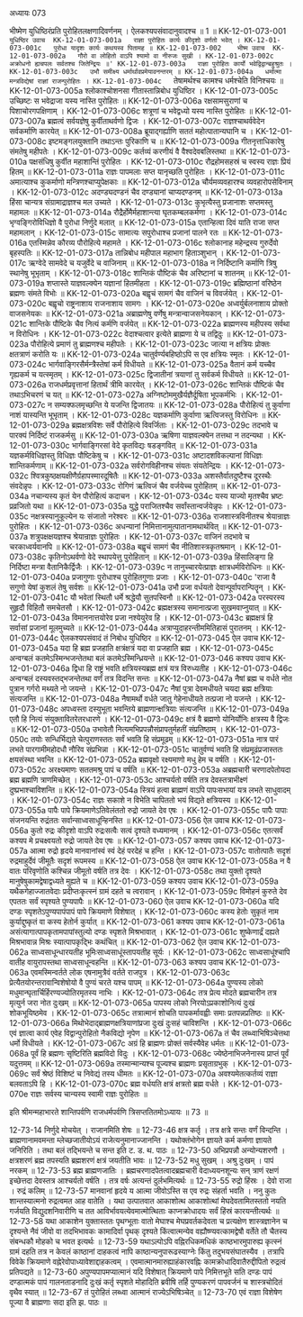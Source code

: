 अध्यायः 073

भीष्मेण युधिष्ठिरंप्रति पुरोहितलक्षणादिवर्णनम् । ऐलकश्यपसंवादानुवादश्च ॥ 1 ॥
KK-12-01-073-001	`युधिष्ठिर उवाच 
KK-12-01-073-001a	राज्ञा पुरोहितः कार्यः कीदृशो वर्णतो भवेत् ।
KK-12-01-073-001c	पुरोधा यादृशः कार्यः कथयस्व पितामह ॥
KK-12-01-073-002	भीष्म उवाच 
KK-12-01-073-002a	गौरो वा लोहितो वाऽपि श्यामो वा नीरुजः सुखी ।
KK-12-01-073-002c	अक्रोधनो ह्यचपलः सर्वतश्च जितेन्द्रियः ॥'
KK-12-01-073-003a	राज्ञा पुरोहितः कार्यो भवेद्विद्वान्बहुश्रुतः ।
KK-12-01-073-003c	उभौ समीक्ष्य धर्मार्थावप्रमेयावनन्तरम् ॥
KK-12-01-073-004a	धर्मात्मा मन्त्रविद्येषां राज्ञां राजन्पुरोहितः ।
KK-12-01-073-004c	`तेषामर्थश्च कामश्च धर्मश्चेति विनिश्चयः ॥
KK-12-01-073-005a	श्लोकाश्चोशनसा गीतास्तान्निबोध युधिष्ठिर ।
KK-12-01-073-005c	उच्छिष्टः स भवेद्राजा यस्य नास्ति पुरोहितः ॥
KK-12-01-073-006a	रक्षसामसुराणां च पिशाचोरगपक्षिणाम् ।
KK-12-01-073-006c	शत्रूणां च भवेद्वध्यो यस्य नास्ति पुरोहितः ॥
KK-12-01-073-007a	ब्रह्मत्वं सर्वयज्ञेषु कुर्वीताथर्वणो द्विजः ।
KK-12-01-073-007c	राज्ञश्चाथर्ववेदेन सर्वकर्माणि कारयेत् ॥
KK-12-01-073-008a	ब्रूयाद्गर्ह्याणि सततं महोत्पातान्यघानि च ।
KK-12-01-073-008c	इष्टमङ्गलयुक्तानि तथाऽन्तः पुरिकाणि च ॥
KK-12-01-073-009a	गीतनृत्ताधिकारेषु संमतेषु महीपतेः ।
KK-12-01-073-009c	कर्तव्यं करणीयं वै वैश्वदेवबलिस्तथा ॥
KK-12-01-073-010a	पक्षसंधिषु कुर्वीत महाशान्तिं पुरोहितः ।
KK-12-01-073-010c	रौद्रहोमसहस्रं च स्वस्य राज्ञः प्रियं हितम् ॥
KK-12-01-073-011a	राज्ञः पापमलाः सप्त यानृच्छति पुरोहितः ।
KK-12-01-073-011c	अमात्याश्च कुकर्माणो मन्त्रिणश्चाप्युपेक्षकाः ॥
KK-12-01-073-012a	चौर्यमव्यवहारश्च व्यवहारोपसेविनाम् ।
KK-12-01-073-012c	अदण्ड्यदण्डनं चैव दण्ड्यानां चाप्यदण्डनम् ॥
KK-12-01-073-013a	हिंसा चान्यत्र संग्रामाद्राज्ञश्च मल उच्यते ।
KK-12-01-073-013c	कुभृत्यैस्तु प्रजानाशः सप्तमस्तु महामलः ॥
KK-12-01-073-014a	रौद्रैर्होमैर्महाशान्त्या घृतकम्बलकर्मणा ।
KK-12-01-073-014c	भृग्वङ्गिरोविधिज्ञो वै पुरोधा निर्णुदे मलात् ॥
KK-12-01-073-015a	एतान्हित्वा दिवं याति राजा सप्त महामलान् ।
KK-12-01-073-015c	सामात्यः सपुरोधाश्च प्रजानां पालने रतः ॥
KK-12-01-073-016a	एतस्मिन्नेव कौरव्य पौरोहित्ये महामते ।
KK-12-01-073-016c	श्लोकानाह महेन्द्रस्य गुरुर्देवो बृहस्पतिः ॥
KK-12-01-073-017a	तान्निबोध महीपाल महाभाग हिताञ्शुभान् ।
KK-12-01-073-017c	ऋग्वेदे सामवेदे च यजुर्वेदे च वाजिनाम् ॥
KK-12-01-073-018a	न निर्दिष्टानि कर्माणि त्रिषु स्थानेषु भूभृताम् ।
KK-12-01-073-018c	शान्तिकं पौष्टिकं चैव अरिष्टानां च शातनम् ॥
KK-12-01-073-019a	शप्तास्ते याज्ञवल्क्येन यज्ञानां हितमीहता ।
KK-12-01-073-019c	ब्रह्मिष्ठानां वरिष्ठेन ब्रह्मणः संमते विभोः ॥
KK-12-01-073-020a	बह्वृचं सामगं चैव वाजिनं च विवर्जयेत् ।
KK-12-01-073-020c	बह्वृचो राष्ट्रनाशाय राजनाशाय सामगः ।
KK-12-01-073-020e	अध्वर्युर्बलनाशाय प्रोक्तो वाजसनेयकः ॥
KK-12-01-073-021a	अब्राह्मणेषु वर्णेषु मन्त्रान्वाजसनेयकान् ।
KK-12-01-073-021c	शान्तिके पौष्टिके चैव नित्यं कर्मणि वर्जयेत् ॥
KK-12-01-073-022a	ब्राह्मणस्य महीपस्य सर्वथा न विरोधिनः ।
KK-12-01-073-022c	वेदाश्चत्वार इत्येते ब्राह्मणा ये च तद्विदुः ॥
KK-12-01-073-023a	पौरोहित्ये प्रमाणं तु ब्राह्मणश्च महीपतेः ।
KK-12-01-073-023c	जात्या न क्षत्रियः प्रोक्तः क्षतत्राणं करोति यः ॥
KK-12-01-073-024a	चातुर्वर्ण्यबहिष्ठोऽपि स एव क्षत्रियः स्मृतः ।
KK-12-01-073-024c	भार्गवाङ्गिरसैर्मन्त्रैस्तेषां कर्म विधीयते ॥
KK-12-01-073-025a	वैतानं कर्म यच्चैव गृह्यकर्म च यत्स्मृतम् ।
KK-12-01-073-025c	द्विजातीनां त्रयाणां तु सर्वकर्म विधीयते ॥
KK-12-01-073-026a	राजधर्मप्रवृत्तानां हितार्थं त्रीमि कारयेत् ।
KK-12-01-073-026c	शान्तिकं पौष्टिकं चैव तथाऽभिचरणं च यत् ॥
KK-12-01-073-027a	अग्निष्टोममुखैर्यज्ञैर्दूषिता भूपकर्मभिः ।
KK-12-01-073-027c	न सम्यक्फलमृच्छन्ति ये यजन्ति द्विजातयः ॥
KK-12-01-073-028a	पौरोहित्यं तु कुर्वाणा नाशं यास्यन्ति भूभृताम् ।
KK-12-01-073-028c	यज्ञकर्माणि कुर्वाणा ऋत्विजस्तु विरोधिनः ॥
KK-12-01-073-029a	ब्रह्मक्षत्रविशः सर्वे पौरोहित्ये विवर्जिताः ।
KK-12-01-073-029c	तदभावे च पारक्यं निर्दिष्टं राजकर्मसु ॥
KK-12-01-073-030a	ऋषिणा याज्ञवल्क्येन तत्तथा न तदन्यथा ।
KK-12-01-073-030c	भार्गवाङ्गिरसां वेदे कृतविद्यः षडङ्गवित् ॥
KK-12-01-073-031a	यज्ञकर्मविधिज्ञस्तु विधिज्ञः पौष्टिकेषु च ।
KK-12-01-073-031c	अष्टादशविकल्पानां विधिज्ञः शान्तिकर्मणाम् ॥
KK-12-01-073-032a	सर्वरोगविहीनश्च संयतः संयतेन्द्रियः ।
KK-12-01-073-032c	श्वित्रकुष्ठक्षयक्षीणैर्ग्रहापस्मारदूषितैः ॥
KK-12-01-073-033a	अशस्तैर्वातदुष्टैश्च दूरस्थैः संवदेन्नृपः ।
KK-12-01-073-033c	रोगिणं ऋत्विजं चैव वर्जयेच्च पुरोहितम् ॥
KK-12-01-073-034a	नचान्यस्य कृतं येन पौरोहित्यं कदाचन ।
KK-12-01-073-034c	यस्य याज्यो मृतश्चैव भ्रष्टः प्रव्रजितो यथा ॥
KK-12-01-073-035a	युद्धे पराजितश्चैव सर्वांस्तान्वर्जयेन्नृपः ।
KK-12-01-073-035c	नक्षत्रस्यानुकूल्येन यः संजातो नरेश्वरः ॥
KK-12-01-073-036a	राजशास्त्रविनीतश्च श्रेयान्राज्ञः पुरोहितः ।
KK-12-01-073-036c	अधन्यानां निमित्तानामुत्पातानामथार्थवित् ॥
KK-12-01-073-037a	शत्रुपक्षक्षयज्ञश्च श्रेयान्राज्ञः पुरोहितः ।
KK-12-01-073-037c	वाजिनं तदभावे च चरकाध्वर्यवानपि ॥
KK-12-01-073-038a	बह्वृचं सामगं चैव नीतिशास्त्रकृतश्रमान् ।
KK-12-01-073-038c	कृतिनोऽथर्वणो वेदे स्थापयेत्तु पुरोहितान् ॥
KK-12-01-073-039a	हिंसालिङ्गा हि निर्दिष्टा मन्त्रा वैतानिकैर्द्विजैः ।
KK-12-01-073-039c	न तानुच्चारयेत्प्राज्ञः क्षात्रधर्मविरोधिनः ॥
KK-12-01-073-040a	प्रजागुणाः पुरोधाश्च पुरोहितगुणाः प्रजाः ।
KK-12-01-073-040c	'राजा वै सगुणो येषां कुशलं तेषु सर्वशः ॥
KK-12-01-073-041a	उभौ प्रजा वर्धयतो देवान्पूर्वापरान्पितॄन् ।
KK-12-01-073-041c	यौ भवेतां स्थितौ धर्मे श्रद्धेयौ सुतपस्विनौ ॥
KK-12-01-073-042a	परस्परस्य सुहृदौ विहितौ समचेतसौ ।
KK-12-01-073-042c	ब्रह्मक्षत्रस्य समानात्प्रजा सुखमवाप्नुयात् ॥
KK-12-01-073-043a	विमाननात्तयोरेव प्रजा नश्येयुरेव हि ।
KK-12-01-073-043c	ब्रह्मक्षत्रं हि सर्वासां प्रजानां मूलमुच्यते ॥
KK-12-01-073-044a	अत्राप्युदाहरन्तीममितिहासं पुरातनम् ।
KK-12-01-073-044c	ऐलकश्यपसंवादं तं निबोध युधिष्ठिर ॥
KK-12-01-073-045	ऐल उवाच 
KK-12-01-073-045a	यदा हि ब्रह्म प्रजहाति क्षत्रंक्षत्रं यदा वा प्रजहाति ब्रह्म ।
KK-12-01-073-045c	अन्वग्बलं कतमेऽस्मिन्भजन्तेतथा बलं कतमेऽस्मिन्ध्रियन्ते ॥
KK-12-01-073-046	कश्यप उवाच 
KK-12-01-073-046a	द्विधा हि राष्ट्रं भवति क्षत्रियस्यब्रह्म क्षत्रं यत्र विरुध्यतीह ।
KK-12-01-073-046c	अन्वग्बलं दस्यवस्तद्भजन्तेतथा वर्णं तत्र विदन्ति सन्तः ॥
KK-12-01-073-047a	नैषां ब्रह्म च वर्धते नोत पुत्रान गर्गरो मथ्यते नो जयन्ते ।
KK-12-01-073-047c	नैषां पुत्रा देवमधीयते चयदा ब्रह्म क्षत्रियाः संत्यजन्ति ॥
KK-12-01-073-048a	नैषामर्थो वर्धते जातु गेहेनाधीयते तत्प्रजा नो यजन्ते ।
KK-12-01-073-048c	अपध्वस्ता दस्युभूता भवन्तिये ब्राह्मणान्क्षत्रियाः संत्यजन्ति ॥
KK-12-01-073-049a	एतौ हि नित्यं संयुक्तावितरेतरधारणे ।
KK-12-01-073-049c	क्षत्रं वै ब्रह्मणो योनिर्योनिः क्षत्रस्य वै द्विजः ॥
KK-12-01-073-050a	उभावेतौ नित्यमभिप्रपन्नौसंप्रापतुर्महतीं संप्रतिष्ठाम् ।
KK-12-01-073-050c	तयोः सन्धिर्भिद्यते चेत्पुराणस्ततः सर्वं भवति हि संप्रमूढम् ॥
KK-12-01-073-051a	नात्र पारं लभते पारगामीमहोदधौ नौरिव संप्रभिन्ना ।
KK-12-01-073-051c	चातुर्वण्यं भवति हि संप्रमूढंप्रजास्ततः क्षयसंस्था भवन्ति ॥
KK-12-01-073-052a	ब्रह्मवृक्षो रक्ष्यमाणो मधु हेम च वर्षति ।
KK-12-01-073-052c	अरक्ष्यमाणः सततमश्रु पापं च वर्षति ॥
KK-12-01-073-053a	अब्रह्मचारी चरणादपेतोयदा ब्रह्म ब्रह्मणि त्राणमिच्छेत् ।
KK-12-01-073-053c	आश्चर्यतो वर्षति तत्र देवस्तत्राभीक्ष्णं दुष्प्रभाश्चाविशन्ति ॥
KK-12-01-073-054a	स्त्रियं हत्वा ब्राह्मणं वाऽपि पापःसभायां यत्र लभते साधुवादम् ।
KK-12-01-073-054c	राज्ञः सकाशे न विभेति चापिततो भयं विद्यते क्षत्रियस्य ॥
KK-12-01-073-055a	पापैः पापे क्रियमाणेऽतिवेलंततो रुद्रो जायते देव एषः ।
KK-12-01-073-055c	पापैः पापाः संजनयन्ति रुद्रंततः सर्वान्साध्वसाधून्हिनस्ति ॥
KK-12-01-073-056	ऐल उवाच 
KK-12-01-073-056a	कुतो रुद्रः कीदृशो वाऽपि रुद्रःसत्वैः सत्वं दृश्यते वध्यमानम् ।
KK-12-01-073-056c	एतत्सर्वं कश्यप मे प्रचक्ष्वयतो रुद्रो जायते देव एषः ॥
KK-12-01-073-057	कश्यप उवाच 
KK-12-01-073-057a	आत्मा रुद्रो हृदये मानवानांस्वं स्वं देहं परदेहं च हन्ति ।
KK-12-01-073-057c	वातोत्पातैः सदृशं रुद्रमाहुर्देवं जीमूतैः सदृशं रूपमस्य ॥
KK-12-01-073-058	ऐल उवाच 
KK-12-01-073-058a	न वै वातः परिवृणोति कश्चिन्न जीमूतो वर्षति तत्र देवः ।
KK-12-01-073-058c	तथा युक्तो दृश्यते मानुषेषुकामद्वेषाद्वध्यते मुह्यते च ॥
KK-12-01-073-059	कश्यप उवाच 
KK-12-01-073-059a	यथैकगेहाज्जातवेदाः प्रदीप्तःकृत्स्नं ग्रामं दहते च त्वरावान् ।
KK-12-01-073-059c	विमोहनं कुरुते देव एपततः सर्वं स्पृश्यते पुण्यपापैः ॥
KK-12-01-073-060	ऐल उवाच 
KK-12-01-073-060a	यदि दण्डः स्पृशतेऽपुण्यपापंपापं पापे क्रियमाणे विशेषात् ।
KK-12-01-073-060c	कस्य हेतोः सुकृतं नाम कुर्याद्दुष्कृतं वा कस्य हेतोर्न कुर्यात् ॥
KK-12-01-073-061	कश्यप उवाच 
KK-12-01-073-061a	असंत्यागात्पापकृतामपापांस्तुल्यो दण्डः स्पृशते मिश्रभावात् ।
KK-12-01-073-061c	शुष्केणार्द्रं दह्यते मिश्रभावान्न मिश्रः स्यात्पापकृद्भिः कथंचित् ॥
KK-12-01-073-062	ऐल उवाच 
KK-12-01-073-062a	साध्वसाधून्धारयतीह भूमिःसाध्वसाधूंस्तापयतीह सूर्यः ।
KK-12-01-073-062c	साध्वसाधूंश्चापि वातीह वायुरापस्तथा साध्वसाधून्वहन्ति ॥
KK-12-01-073-063	कश्यप उवाच 
KK-12-01-073-063a	एवमस्मिन्वर्तते लोक एषनामुत्रैवं वर्तते राजपुत्र ।
KK-12-01-073-063c	प्रेत्यैतयोरन्तरावान्विशेषोयो वै पुण्यं चरते यश्च पापम् ॥
KK-12-01-073-064a	पुण्यस्य लोको मधुमान्घृतार्चिर्हिरण्यज्योतिरमृतस्य नाभिः ।
KK-12-01-073-064c	तत्र प्रेत्य मोदते ब्रह्मचारीन तत्र मृत्युर्न जरा नोत दुःखम् ॥
KK-12-01-073-065a	पापस्य लोको निरयोऽप्रकाशोनित्यं दुःखं शोकभूयिष्ठमेव ।
KK-12-01-073-065c	तत्रात्मानं शोचति पापकर्मावह्वीः समाः प्रतपन्नप्रतिष्ठः ॥
KK-12-01-073-066a	मिथोभेदाद्ब्राह्मणक्षत्रियाणांप्रजा दुःखं दुःसहं चाविशन्ति ।
KK-12-01-073-066c	एवं ज्ञात्वा कार्य एवेह विद्वान्पुरोहितो नैकविद्यो नृपेण ॥
KK-12-01-073-067a	तं चैव लब्ध्वाभिषिञ्चेत्तथा धर्मो विधीयते ।
KK-12-01-073-067c	अग्रं हि ब्राह्मणः प्रोक्तं सर्वस्यैवेह धर्मतः ॥
KK-12-01-073-068a	पूर्वं हि ब्रह्मणः सृष्टिरिति ब्रह्मविदो विदुः ।
KK-12-01-073-068c	ज्येष्ठेनाभिजनेनास्य प्राप्तं पूर्वं यदुत्तमम् ॥
KK-12-01-073-069a	तस्मान्मान्यश्च पूज्यश्च ब्राह्मणः प्रसृताग्रभुक् ।
KK-12-01-073-069c	सर्वं श्रेष्ठं विशिष्टं च निवेद्यं तस्य धीमतः ॥
KK-12-01-073-070a	अवश्यमेतत्कर्तव्यं राज्ञा बलवताऽपि हि ।
KK-12-01-073-070c	ब्रह्म वर्धयति क्षत्रं क्षत्रतो ब्रह्म वर्धते ।
KK-12-01-073-070e	राज्ञः सर्वस्य चान्यस्य स्वामी राज्ञः पुरोहितः ॥ 

इति श्रीमन्महाभारते शान्तिपर्वणि राजधर्मपर्वणि त्रिसप्ततितमोऽध्यायः ॥ 73 ॥

12-73-14 निर्णुदे मोचयेत् । राजानमिति शेषः ॥ 12-73-46 क्षत्र कर्तृ । तत्र क्षत्रे सन्तः वर्णं विन्दन्ति । ब्राह्मणानामवमन्ता म्लेच्छजातीयोऽयं राजेत्यनुमानाज्जानन्ति । यथोक्तंभोगेन ज्ञायते कर्म कर्मणा ज्ञायते जनिरिति । तथा बलं तद्भियन्ते च सन्त इति ट. ड. थ. पाठः ॥ 12-73-50 अभिप्रपन्नौ अन्योन्यशरणौ । क्षत्रशरणं ब्रह्म तपस्यति ब्रह्मशरणं क्षत्रं जयतीति भावः ॥ 12-73-52 मधु सुखम् । अश्रु दुःखम् । पापं नरकम् ॥ 12-73-53 ब्रह्म ब्राह्मणजातिः । ब्रह्मचरणादपेतत्वादब्रह्मचारी वेदाध्ययनशून्यः सन् त्राणं रक्षणं इच्छेत्तदा देवस्तत्र आश्चर्यतो वर्षति । तत्र वर्षः अत्यन्तं दुर्लभमित्यर्थः ॥ 12-73-55 रुद्रो हिंस्रः । देवो राजा । रुद्रं कलिम् ॥ 12-73-57 मानवानां हृदये य आत्मा जीवोऽस्ति स एव रुद्रः संहर्ता भवति । ननु कुतः शान्तस्यात्मनो रुद्रत्वमत आह वातेति । यथा उत्पातवात आकाशोत्थ आकाशोत्थां मेघदेवतामितस्ततो नयति गर्जयति विद्युदशनिवारीणि च तत आविर्भावयत्येवमात्मोत्थिताः काप्नक्रोधादयः सर्वं हिंस्रं कारयन्तीत्यर्थः ॥ 12-73-58 यथा आकाशेन युक्तास्ततः पृथग्भूताः वातो मेघाश्च मेघप्रवर्तकदेवता च प्रत्यक्षेण शास्त्रज्ञानेन च दृश्यन्ते नैवं जीवो वा तदभिभावकः कामादिर्वा पृथक् दृश्यते किंत्वात्मन्येव वह्यौष्ण्यवत्कामद्वेषौ वर्तेते तौ चैतस्य संबन्धकौ मोहको च भवत इत्यर्थः ॥ 12-73-59 यथाऽल्पोऽपि वह्निरधिकमधिकं काष्ठभारमुपारुह्य कृत्स्नं ग्रामं दहति तत्र न केवलं काष्ठानां दाहकत्वं नापि काष्ठान्यनुपारूढस्याग्नेः किंतु तदुभयसंघातस्यैव । तत्रापि विवेके क्रियमाणे वह्नेरेवोपाध्यावेशाद्दाहकत्वम् । एवमात्मानमारुह्याहंकारवह्निः कामक्रोधादिवातैरुद्दीपितो रुद्रत्वं प्रतिपद्यते ॥ 12-73-60 अपुण्यपापमप्यात्मानं यदि विशेषात् क्रियमाणे पापे निमित्तभूते सति दण्डः पापं दण्डात्मकं पापं गालनताडनादि दुःखं कर्तृ स्पृशते मोहादिति ब्रवीषि तर्हि पुण्यकरणं पापवर्जनं च शास्त्रचोदितं वृथैव स्यात् ॥ 12-73-67 तं पुरोहितं लब्ध्वा आत्मानं राज्येऽभिषिञ्चेत् ॥ 12-73-70 एवं राज्ञा विशेषेण पूज्या वै ब्राह्मणाः सदा इति झ. पाठः ॥
